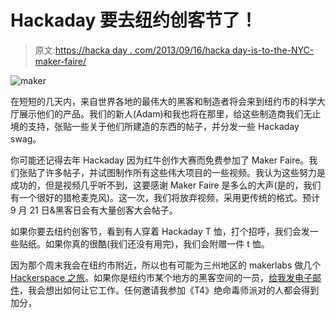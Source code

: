 # Hackaday 要去纽约创客节了！

> 原文:[https://hacka day . com/2013/09/16/hacka day-is-to-the-NYC-maker-faire/](https://hackaday.com/2013/09/16/hackaday-is-going-to-the-nyc-maker-faire/)

![maker](../Images/5d3c730356f404ab4f018cfcfbdeb817.png)

在短短的几天内，来自世界各地的最伟大的黑客和制造者将会来到纽约市的科学大厅展示他们的产品。我们的新人(Adam)和我也将在那里，给这些制造商我们无止境的支持，张贴一些关于他们所建造的东西的帖子，并分发一些 Hackaday swag。

你可能还记得去年 Hackaday 因为红牛创作大赛而免费参加了 Maker Faire。我们张贴了许多帖子，并试图制作所有这些伟大项目的一些视频。我认为这些努力是成功的，但是视频几乎听不到，这要感谢 Maker Faire 是多么的大声(是的，我们有一个很好的猎枪麦克风)。这一次，我们将放弃视频，采用更传统的格式。预计 9 月 21 日&黑客日会有大量创客大会帖子。

如果你要去纽约创客节，看到有人穿着 Hackaday T 恤，打个招呼，我们会发一些贴纸。如果你真的很酷(我们还没有用完)，我们会附赠一件 t 恤。

因为那个周末我会在纽约市附近，所以也有可能为三州地区的 makerlabs 做几个 [Hackerspace 之旅](http://hackaday.com/2013/04/02/hackerspace-tour-arch-reactor-in-st-louis-missouri/)。如果你是纽约市某个地方的黑客空间的一员，[给我发电子邮件](mailto:brianbenchoff@hackaday.com)，我会想出如何让它工作。任何邀请我参加《T4》绝命毒师派对的人都会得到加分，